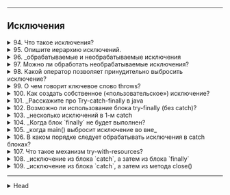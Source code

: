
---
## Исключения



<details>
        <summary>94. Что такое исключения?</summary>

Исключение — это объект, сигнализирующий о возникновении **ошибки** во время **выполнения** программы.

```text
***** из методички *****
Исключение — это ошибка (является объектом), возникающая во время выполнения программы. 
```
---
</details>



<details>
        <summary>95. Опишите иерархию исключений.</summary>

![иерархия](/ITM/ITM01_Core1/imgs/2025-02-25_23-20-40.png)
* **Checked** — требуют обработки в коде.
* **Unchecked** — возникают из-за ошибок в логике программы.

Примеры с классами: 
```textmate
Throwable (checked) — базовый класс всех исключений и ошибок.
├── Error (unchecked) — критические ошибки JVM.
│ ├── OutOfMemoryError
│ ├── StackOverflowError
│ └── InternalError
└── Exception (checked) — ошибки, зависящие от программы.
├── RuntimeException (unchecked) — ошибки в логике программы.
│ ├── NullPointerException
│ ├── IndexOutOfBoundsException
│ ├── ArithmeticException
│ └── ClassCastException
└── Checked Exceptions (checked) — требуют обработки.
├── IOException
├── SQLException
└── ReflectiveOperationException
```

```text
***** из методички *****
"1. класс Throwable (checked)

2. от Throwable  -> Error (ошибки JVM) и Exception (checked общие)

3. от Exception 
    - > RuntimeException (unchecked)
    - > IOException, SQLException, ReflectiveOperationException (checked)

4.RuntimeException (unchecked):
  ClassCastExceptiuon
  IndexOutOfBoundException
  AritthmeticException
  NullPointerException


checked - зависит от программиста, unchecked - от программиста не зависит"
```
---
</details>



<details>
        <summary>96. _обрабатываемые и необрабатываемые исключения</summary>

**Расскажите про обрабатываемые и необрабатываемые исключения**

**Обрабатываемые** (`checked`) и **необрабатываемые** (`unchecked`) исключения:

1. **Checked** (_обрабатываемые_) — исключения, которые должны либо обрабатываться в `catch`, 
либо объявляться в `throws` в сигнатуре метода. Они наследуются от `Exception`, 
но **не** от `RuntimeException`. Проверяются компилятором на этапе компиляции.
2. **Unchecked** (_необрабатываемые_) — исключения, которые **не требуют** обязательной обработки. 
Наследуются от `RuntimeException`. Проверяются только во время выполнения.

Главное отличие: `checked` исключения **контролируются** компилятором, `unchecked` — **нет**.

```text
***** из методички *****
1. Checked исключения, это те, которые должны обрабатываться блоком catch 
или описываться в сигнатуре метода. Unchecked могут не обрабатываться и не быть описанными.

2. Unchecked исключения в Java — наследованные от RuntimeException, checked — от Exception.
Checked исключения отличаются от Unchecked исключения в Java, тем что
наличие\обработка Checked исключения проверяются компилятором на этапе компиляции. 

Наличие\обработка Unchecked исключения происходит на этапе выполнения.
```
---
</details>



<details>
        <summary>97. Можно ли обработать необрабатываемые исключения?</summary>

**Да**, можно. Ошибки _JVM_ (_Error_) обычно не обрабатываются, 
но можно использовать `try-catch`, чтобы перехватить некоторые из них 
и предотвратить падение программы, если это возможно. 
Однако в большинстве случаев такие ошибки критичны, и лучше исправлять их причины, 
а не перехватывать.

```text
***** из методички *****
Можно, чтобы в некотрых случаях программа не прекратила работу
```
---
</details>



<details>
        <summary>98. Какой оператор позволяет принудительно выбросить исключение?</summary>

Оператор `throw` позволяет **принудительно** выбросить исключение в Java. 
Используется для генерации как стандартных, так и пользовательских исключений.

```text
***** из методички *****
Throw
```
---
</details>



<details>
        <summary>99. О чем говорит ключевое слово throws?</summary>

`throws` указывает, какие исключения метод может выбросить. 
Перекладывает ответственность за их обработку на вызывающий код.

Для создания собственного исключения нужно унаследоваться от `Exception` 
(если требуется **проверяемое** исключение) или `RuntimeException` 
(если **непроверяемое**) и, при необходимости, переопределить конструкторы и методы.

```text
***** из методички *****
"Метод потенциально может выбросить исключение с указанным типом. 
Передаёт обработку исключения вышестоящему методу."
```
---
</details>



<details>
        <summary>100. Как создать собственное («пользовательское») исключение?</summary>

```text
***** из методички *****
"Необходимо унаследоваться от базового класса требуемого типа исключений 
(например, от Exception или RuntimeException).
и переопределит методы"
```
---
</details>



<details>
        <summary>101. _Расскажите про Try-catch-finally в java</summary>

**Расскажите про механизм обработки исключений в java (`Try-catch-finally`)**

Механизм обработки исключений в Java:

* `try` – блок, в котором может возникнуть исключение.
* `catch` – перехватывает и обрабатывает указанное исключение. 
Может быть несколько блоков catch для разных типов исключений.
* `finally` – выполняется всегда, независимо от того, было исключение или нет. 
Используется для освобождения ресурсов.

```text
***** из методички *****
"Try - блок в котором может появиться исключение;
Catch - блок в котором мы указываем исключение и логику его обработки;
Finally - блок который обязательно отработает"
```
---
</details>



<details>
        <summary>102. Возможно ли использование блока try-finally (без catch)?</summary>

**Да**, `try` можно использовать с `finally` без `catch`. 

Блок `finally` выполнится **после** `try` в любом случае.

```text
***** из методички *****
try может быть в паре с finally, без catch. 
Работает это точно так же - после выхода из блока try выполняется блок finally
```
---
</details>



<details>
        <summary>103. _несколько исключений в 1-м catch</summary>

**Может ли один блок `catch` отлавливать сразу несколько исключений?**

**Да**, через `|` можно указать **несколько** типов исключений в одном `catch`.

```text
***** из методички *****
Да
```
---
</details>



<details>
        <summary>104. _Когда блок `finally` не будет выполнен?</summary>

**Всегда ли выполняется блок `finally`? Существуют ли ситуации, когда блок `finally` не будет выполнен?**

Блок `finally` выполняется **всегда**, кроме случаев:

1. Вызов `System.exit(0)`, `Runtime.getRuntime().exit(0)`, `Runtime.getRuntime().halt(0)`.
2. Аварийное завершение JVM (_например, из-за ошибки уровня `Error`_).
3. Бесконечный цикл или бесконечное ожидание в `try`, блокирующее выполнение.

```text
***** из методички *****
Да, кроме случаев завершения работы программы или JVM:

1 - Finally может не выполниться в случае если в блоке try вызывает System.exit(0), 
2 - Runtime.getRuntime().exit(0), Runtime.getRuntime().halt(0) 
 и если во время исполнения блока try виртуальная машина выполнила недопустимую операцию и будет закрыта. 
3 - В блоке try{} бесконечный цикл."
```
---
</details>



<details>
        <summary>105. _когда main() выбросит исключение во вне_</summary>

**Может ли метод `main()` выбросить исключение во _вне_ и если _да_, 
то где будет происходить обработка данного исключения?**

**Да**, `main()` может выбросить исключение. Оно передается _JVM_, которая:

1. Завершает главный поток приложения.
2. Вызывает `ThreadGroup.uncaughtException()`, если есть обработчик.

```text
***** из методички *****
Может и оно будет передано в виртуальную машину Java (JVM).
Для случая с методом main произойдет две вещи:

- будет завершен главный поток приложения;
- будет вызван ThreadGroup.uncaughtException.
```
---
</details>



<details>
        <summary>106. В каком порядке следует обрабатывать исключения в catch блоках?</summary>

Обрабатывать исключения нужно **от** более **специфичных** (_наследников_) 
**к** более **общим** (_предкам_), 

иначе компилятор выдаст **ошибку**.

```text
***** из методички *****
От наследника к предку
```
---
</details>



<details>
        <summary>107. Что такое механизм try-with-resources?</summary>

`Try-with-resources` **автоматически** закрывает ресурсы, объявленные в `try`, 
без явного `finally`. 

Работает с объектами, реализующими `AutoCloseable` или `Closeable`.

```text
***** из методички *****
Дает возможность объявлять один или несколько ресурсов в блоке try, 
которые будут закрыты автоматически без использования finally блока.

В качестве ресурса можно использовать любой объект, 
класс которого реализует интерфейс java.lang.AutoCloseable или java.io.Closeable.
```
---
</details>



<details>
        <summary>108. _исключение из блока `catch`, а затем из блока `finally`</summary>

**Что произойдет если исключение будет выброшено из блока `catch` **после** 
чего другое исключение будет выброшено из блока `finally`?**

```text
***** из методички *****
finally-секция может «перебить» throw/return при помощи другого throw/return
```
---
</details>



<details>
        <summary>109. _исключение из блока `catch`, а затем из метода close()</summary>

**Что произойдет если исключение будет выброшено из блока `catch` 
после чего другое исключение будет выброшено из метода close() при использовании try-with-resources?**

Исключение из `finally` **перезапишет** исключение из `catch`, и в итоге будет выброшено **именно оно**.

```text
***** из методички *****
В try-with-resources добавленна возможность хранения "подавленных" исключений, 
и брошенное try-блоком исключение имеет больший приоритет, 
чем исключения получившиеся во время закрытия.
```
---
</details>










---

<details>
        <summary>Head</summary>

```text
***** из методички *****
```
---
</details>
